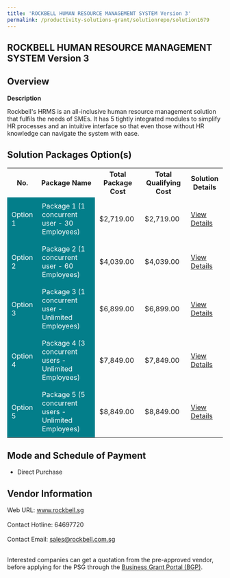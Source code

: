 ```yaml
---
title: 'ROCKBELL HUMAN RESOURCE MANAGEMENT SYSTEM Version 3'
permalink: /productivity-solutions-grant/solutionrepo/solution1679
---
```


## ROCKBELL HUMAN RESOURCE MANAGEMENT SYSTEM Version 3

## Overview

**Description**

Rockbell's HRMS is an all-inclusive human resource management solution that fulfils the needs of SMEs. It has 5 tightly integrated modules to simplify HR processes and an intuitive interface so that even those without HR knowledge can navigate the system with ease.

## Solution Packages Option(s)

<table>
<tr>
<th><b>No.</b></th>
<th><b>Package Name</b></th>
<th><b>Total Package Cost</b></th>
<th><b>Total Qualifying Cost</b></th>
<th><b>Solution Details</b></th>
</tr>
<tr>
<td style='padding: 10px; background-color: #037E8A; color: #FFFFFF;'>Option 1</td>
<td style='padding: 10px; background-color: #037E8A; color: #FFFFFF;'>Package 1 (1 concurrent user - 30 Employees)</td>
<td style='padding: 10px;'>$2,719.00</td>
<td style='padding: 10px;'>$2,719.00</td>
<td style='padding: 10px;'><a href='/images/psg/Rockbell_ROCKBELLHUMANRESOURCE_16112023_Desensitised_Annex3_Part1.pdf' target='_blank'>View Details</a></td>
</tr>
<tr>
<td style='padding: 10px; background-color: #037E8A; color: #FFFFFF;'>Option 2</td>
<td style='padding: 10px; background-color: #037E8A; color: #FFFFFF;'>Package 2 (1 concurrent user - 60 Employees)</td>
<td style='padding: 10px;'>$4,039.00</td>
<td style='padding: 10px;'>$4,039.00</td>
<td style='padding: 10px;'><a href='/images/psg/Rockbell_ROCKBELLHUMANRESOURCE_16112023_Desensitised_Annex3_Part2.pdf' target='_blank'>View Details</a></td>
</tr>
<tr>
<td style='padding: 10px; background-color: #037E8A; color: #FFFFFF;'>Option 3</td>
<td style='padding: 10px; background-color: #037E8A; color: #FFFFFF;'>Package 3 (1 concurrent user - Unlimited Employees)</td>
<td style='padding: 10px;'>$6,899.00</td>
<td style='padding: 10px;'>$6,899.00</td>
<td style='padding: 10px;'><a href='/images/psg/Rockbell_ROCKBELLHUMANRESOURCE_16112023_Desensitised_Annex3_Part3.pdf' target='_blank'>View Details</a></td>
</tr>
<tr>
<td style='padding: 10px; background-color: #037E8A; color: #FFFFFF;'>Option 4</td>
<td style='padding: 10px; background-color: #037E8A; color: #FFFFFF;'>Package 4 (3 concurrent users - Unlimited Employees)</td>
<td style='padding: 10px;'>$7,849.00</td>
<td style='padding: 10px;'>$7,849.00</td>
<td style='padding: 10px;'><a href='/images/psg/Rockbell_ROCKBELLHUMANRESOURCE_16112023_Desensitised_Annex3_Part4.pdf' target='_blank'>View Details</a></td>
</tr>
<tr>
<td style='padding: 10px; background-color: #037E8A; color: #FFFFFF;'>Option 5</td>
<td style='padding: 10px; background-color: #037E8A; color: #FFFFFF;'>Package 5 (5 concurrent users - Unlimited Employees)</td>
<td style='padding: 10px;'>$8,849.00</td>
<td style='padding: 10px;'>$8,849.00</td>
<td style='padding: 10px;'><a href='/images/psg/Rockbell_ROCKBELLHUMANRESOURCE_16112023_Desensitised_Annex3_Part5.pdf' target='_blank'>View Details</a></td>
</tr>
</table>

## Mode and Schedule of Payment

 - Direct Purchase

## Vendor Information

 Web URL: www.rockbell.sg <br><br>Contact Hotline: 64697720 <br><br>Contact Email: sales@rockbell.com.sg <br><br>

Interested companies can get a quotation from the pre-approved vendor, before applying for the PSG through the <a href='https://www.businessgrants.gov.sg/' target='_blank' rel='noopener'>Business Grant Portal (BGP)</a>.

<script src="/jquery/resize-tables.js"></script>
